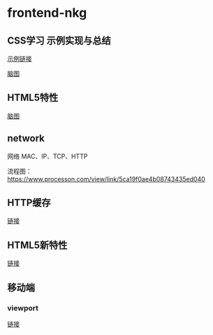 # frontend-nkg

## CSS学习 示例实现与总结

[示例链接](http://47.105.155.183)

[脑图](https://www.processon.com/view/link/5c5e44e0e4b0fa03ceaed3ad)

## HTML5特性

[脑图](https://www.processon.com/view/link/5cc46bcbe4b08b66b9bd95de)

## network
网络 MAC、IP、TCP、HTTP

流程图：https://www.processon.com/view/link/5ca19f0ae4b08743435ed040

## HTTP缓存
[链接](https://www.processon.com/view/link/5cda8729e4b003096ddc7b62)

## HTML5新特性
[链接](https://www.processon.com/view/link/5cc46bcbe4b08b66b9bd95de)

## 移动端
### viewport
[链接](https://www.processon.com/view/link/5cc46bcbe4b08b66b9bd95de)
